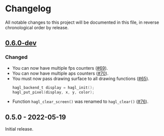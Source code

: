 # Changelog

All notable changes to this project will be documented in this file, in reverse chronological order by release.

## [0.6.0-dev](https://github.com/tuupola/hagl/compare/0.5.0...master)

### Changed
- You can now have multiple fps counters ([#69](https://github.com/tuupola/hagl/pull/69)).
- You can now have multiple aps counters ([#70](https://github.com/tuupola/hagl/pull/70)).
- You must now pass drawing surface to all drawing functions ([#65](https://github.com/tuupola/hagl/pull/65)).
    ```c
    hagl_backend_t display = hagl_init();
    hagl_put_pixel(display, x, y, color);
    ```
- Function `hagl_clear_screen()` was renamed to `hagl_clear()` ([#76](https://github.com/tuupola/hagl/pull/76)).

## 0.5.0 - 2022-05-19

Initial release.
